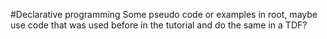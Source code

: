 #Declarative programming
Some pseudo code or examples in root, maybe use code that was used before in the tutorial and do the same in a TDF?
